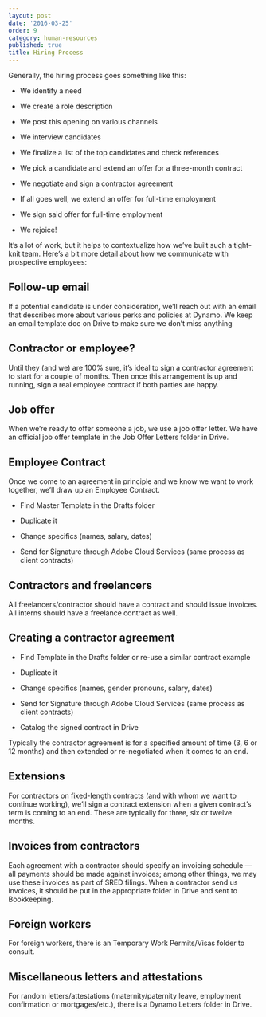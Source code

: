 ```yaml
---
layout: post
date: '2016-03-25'
order: 9
category: human-resources
published: true
title: Hiring Process
---
```

Generally, the hiring process goes something like this: 

<!-- more -->

* We identify a need

* We create a role description

* We post this opening on various channels

* We interview candidates

* We finalize a list of the top candidates and check references

* We pick a candidate and extend an offer for a three-month contract

* We negotiate and sign a contractor agreement

* If all goes well, we extend an offer for full-time employment

* We sign said offer for full-time employment

* We rejoice!

It’s a lot of work, but it helps to contextualize how we’ve built such a tight-knit team. Here’s a bit more detail about how we communicate with prospective employees:

## Follow-up email

If a potential candidate is under consideration, we’ll reach out with an email that describes more about various perks and policies at Dynamo. We keep an email template doc on Drive to make sure we don’t miss anything

## Contractor or employee?

Until they (and we) are 100% sure, it’s ideal to sign a contractor agreement to start for a couple of months. Then once this arrangement is up and running, sign a real employee contract if both parties are happy.

## Job offer

When we’re ready to offer someone a job, we use a job offer letter. We have an official job offer template in the Job Offer Letters folder in Drive.

## Employee Contract

Once we come to an agreement in principle and we know we want to work together, we’ll draw up an Employee Contract.

* Find Master Template in the Drafts folder

* Duplicate it

* Change specifics (names, salary, dates)

* Send for Signature through Adobe Cloud Services (same process as client contracts)

## Contractors and freelancers

All freelancers/contractor should have a contract and should issue invoices. All interns should have a freelance contract as well.

## Creating a contractor agreement

* Find Template in the Drafts folder or re-use a similar contract example

* Duplicate it

* Change specifics (names, gender pronouns, salary, dates)

* Send for Signature through Adobe Cloud Services (same process as client contracts)

* Catalog the signed contract in Drive

Typically the contractor agreement is for a specified amount of time (3, 6 or 12 months) and then extended or re-negotiated when it comes to an end.

## Extensions

For contractors on fixed-length contracts (and with whom we want to continue working), we’ll sign a contract extension when a given contract’s term is coming to an end. These are typically for three, six or twelve months.

## Invoices from contractors

Each agreement with a contractor should specify an invoicing schedule — all payments should be made against invoices; among other things, we may use these invoices as part of SRED filings. When a contractor send us invoices, it should be put in the appropriate folder in Drive and sent to Bookkeeping.

## Foreign workers

For foreign workers, there is an Temporary Work Permits/Visas folder to consult.

## Miscellaneous letters and attestations

For random letters/attestations (maternity/paternity leave, employment confirmation or mortgages/etc.), there is a Dynamo Letters folder in Drive.
